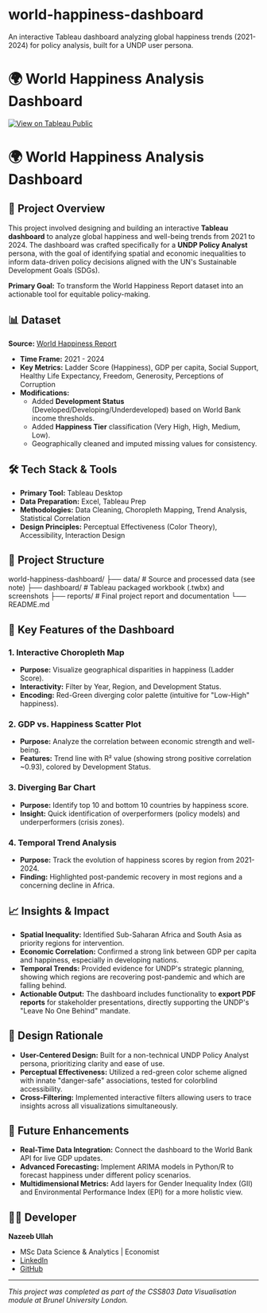 # world-happiness-dashboard
An interactive Tableau dashboard analyzing global happiness trends (2021-2024) for policy analysis, built for a UNDP user persona. 
# 🌍 World Happiness Analysis Dashboard

[![View on Tableau Public](https://img.shields.io/badge/View%20Interactive%20Dashboard-Tableau%20Public-orange)](https://public.tableau.com/views/Book2_17464650839110/WorldHappiness20212024?:language=en-US&:sid=&:redirect=auth&publish=yes&showOnboarding=true&:display_count=n&:origin=viz_share_link)
# 🌍 World Happiness Analysis Dashboard

## 📖 Project Overview
This project involved designing and building an interactive **Tableau dashboard** to analyze global happiness and well-being trends from 2021 to 2024. The dashboard was crafted specifically for a **UNDP Policy Analyst** persona, with the goal of identifying spatial and economic inequalities to inform data-driven policy decisions aligned with the UN's Sustainable Development Goals (SDGs).

**Primary Goal:** To transform the World Happiness Report dataset into an actionable tool for equitable policy-making.

## 📊 Dataset
**Source:** [World Happiness Report](https://worldhappiness.report/)
- **Time Frame:** 2021 - 2024
- **Key Metrics:** Ladder Score (Happiness), GDP per capita, Social Support, Healthy Life Expectancy, Freedom, Generosity, Perceptions of Corruption
- **Modifications:**
  - Added **Development Status** (Developed/Developing/Underdeveloped) based on World Bank income thresholds.
  - Added **Happiness Tier** classification (Very High, High, Medium, Low).
  - Geographically cleaned and imputed missing values for consistency.

## 🛠️ Tech Stack & Tools
- **Primary Tool:** Tableau Desktop
- **Data Preparation:** Excel, Tableau Prep
- **Methodologies:** Data Cleaning, Choropleth Mapping, Trend Analysis, Statistical Correlation
- **Design Principles:** Perceptual Effectiveness (Color Theory), Accessibility, Interaction Design

## 📁 Project Structure
world-happiness-dashboard/
├── data/ # Source and processed data (see note)
├── dashboard/ # Tableau packaged workbook (.twbx) and screenshots
├── reports/ # Final project report and documentation
└── README.md
## 🔧 Key Features of the Dashboard

### 1. Interactive Choropleth Map
- **Purpose:** Visualize geographical disparities in happiness (Ladder Score).
- **Interactivity:** Filter by Year, Region, and Development Status.
- **Encoding:** Red-Green diverging color palette (intuitive for "Low-High" happiness).

### 2. GDP vs. Happiness Scatter Plot
- **Purpose:** Analyze the correlation between economic strength and well-being.
- **Features:** Trend line with R² value (showing strong positive correlation ~0.93), colored by Development Status.

### 3. Diverging Bar Chart
- **Purpose:** Identify top 10 and bottom 10 countries by happiness score.
- **Insight:** Quick identification of overperformers (policy models) and underperformers (crisis zones).

### 4. Temporal Trend Analysis
- **Purpose:** Track the evolution of happiness scores by region from 2021-2024.
- **Finding:** Highlighted post-pandemic recovery in most regions and a concerning decline in Africa.

## 📈 Insights & Impact
- **Spatial Inequality:** Identified Sub-Saharan Africa and South Asia as priority regions for intervention.
- **Economic Correlation:** Confirmed a strong link between GDP per capita and happiness, especially in developing nations.
- **Temporal Trends:** Provided evidence for UNDP's strategic planning, showing which regions are recovering post-pandemic and which are falling behind.
- **Actionable Output:** The dashboard includes functionality to **export PDF reports** for stakeholder presentations, directly supporting the UNDP's "Leave No One Behind" mandate.

## 🎨 Design Rationale
- **User-Centered Design:** Built for a non-technical UNDP Policy Analyst persona, prioritizing clarity and ease of use.
- **Perceptual Effectiveness:** Utilized a red-green color scheme aligned with innate "danger-safe" associations, tested for colorblind accessibility.
- **Cross-Filtering:** Implemented interactive filters allowing users to trace insights across all visualizations simultaneously.

## 🔮 Future Enhancements
- **Real-Time Data Integration:** Connect the dashboard to the World Bank API for live GDP updates.
- **Advanced Forecasting:** Implement ARIMA models in Python/R to forecast happiness under different policy scenarios.
- **Multidimensional Metrics:** Add layers for Gender Inequality Index (GII) and Environmental Performance Index (EPI) for a more holistic view.

## 👨‍💻 Developer
**Nazeeb Ullah**
- MSc Data Science & Analytics | Economist
- [LinkedIn](https://www.linkedin.com/in/nazeeb-ullah-a812a3105)
- [GitHub](https://github.com/nazeebullah)

---
*This project was completed as part of the CSS803 Data Visualisation module at Brunel University London.*
